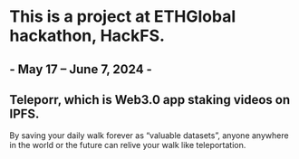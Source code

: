 # This is a project at ETHGlobal hackathon, HackFS.
##  - May 17 – June 7, 2024 -

## Teleporr, which is Web3.0 app staking videos on IPFS.

By saving your daily walk forever as “valuable datasets”,
anyone anywhere in the world or the future can relive your walk like teleportation. 
